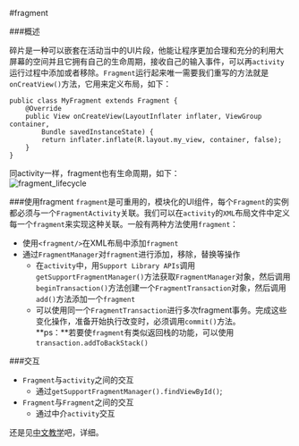 #fragment

###概述

碎片是一种可以嵌套在活动当中的UI片段，他能让程序更加合理和充分的利用大屏幕的空间并且它拥有自己的生命周期，接收自己的输入事件，可以再`activity`运行过程中添加或者移除。`Fragment`运行起来唯一需要我们重写的方法就是`onCreatView()`方法，它用来定义布局，如下：


	public class MyFragment extends Fragment {
    	@Override
	    public View onCreateView(LayoutInflater inflater, ViewGroup container,
    	    Bundle savedInstanceState) {
    	    return inflater.inflate(R.layout.my_view, container, false);
    	}
	}

同activity一样，fragment也有生命周期，如下：</br>![fragment_lifecycle](https://raw.githubusercontent.com/zhouchaoyuan/ThePlanForMe/master/M3-M4/W4/fragment_lifecycle.png)</br>

###使用fragment
`fragment`是可重用的，模块化的UI组件，每个`Fragment`的实例都必须与一个`FragmentActivity`关联。我们可以在`activity`的`XML`布局文件中定义每一个`fragment`来实现这种关联。一般有两种方法使用`fragment`：

- 使用`<fragment/>`在XML布局中添加`fragment`
- 通过`FragmentManager`对`fragment`进行添加，移除，替换等操作
	- 在`activity`中，用`Support Library APIs`调用`getSupportFragmentManager()`方法获取`FragmentManager`对象，然后调用`beginTransaction()`方法创建一个`FragmentTransaction`对象，然后调用`add()`方法添加一个`fragment`
	- 可以使用同一个`FragmentTransaction`进行多次fragment事务。完成这些变化操作，准备开始执行改变时，必须调用`commit()`方法。</br>
	**ps：**若要使`fragment`有类似返回栈的功能，可以使用`transaction.addToBackStack()`

###交互

- `Fragment`与`activity`之间的交互
	- 通过`getSupportFragmentManager().findViewById()`;
- `Fragment`与`Fragment`之间的交互
	- 通过中介`activity`交互

还是见[中文教学](http://hukai.me/android-training-course-in-chinese/basics/fragments/index.html)吧，详细。 